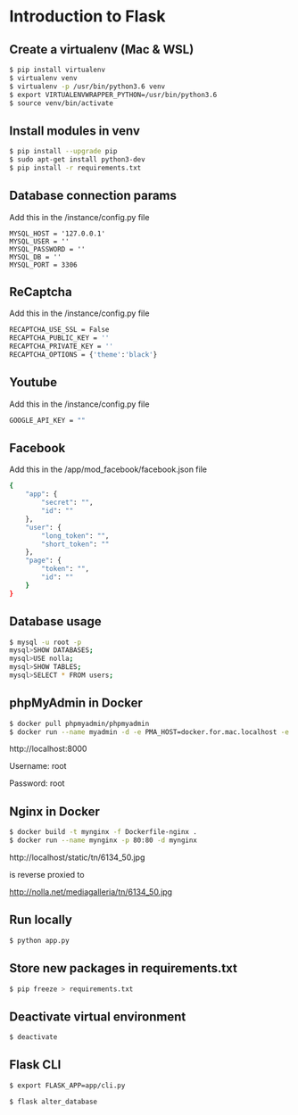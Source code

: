 # Introduction to Flask

## Create a virtualenv (Mac & WSL)
```bash
$ pip install virtualenv
$ virtualenv venv
$ virtualenv -p /usr/bin/python3.6 venv
$ export VIRTUALENVWRAPPER_PYTHON=/usr/bin/python3.6
$ source venv/bin/activate
```

## Install modules in venv
```bash
$ pip install --upgrade pip
$ sudo apt-get install python3-dev
$ pip install -r requirements.txt
```

## Database connection params

Add this in the /instance/config.py file
```text
MYSQL_HOST = '127.0.0.1'
MYSQL_USER = ''
MYSQL_PASSWORD = ''
MYSQL_DB = ''
MYSQL_PORT = 3306
```

## ReCaptcha

Add this in the /instance/config.py file
```bash
RECAPTCHA_USE_SSL = False
RECAPTCHA_PUBLIC_KEY = ''
RECAPTCHA_PRIVATE_KEY = ''
RECAPTCHA_OPTIONS = {'theme':'black'}
```

## Youtube
Add this in the /instance/config.py file
```bash
GOOGLE_API_KEY = ""
```

## Facebook
Add this in the /app/mod_facebook/facebook.json file
```bash
{
    "app": {
        "secret": "", 
        "id": ""
    }, 
    "user": {
        "long_token": "", 
        "short_token": ""
    }, 
    "page": {
        "token": "", 
        "id": ""
    }
}
```

## Database usage
```bash
$ mysql -u root -p
mysql>SHOW DATABASES;
mysql>USE nolla;
mysql>SHOW TABLES;
mysql>SELECT * FROM users;
```

## phpMyAdmin in Docker
```bash
$ docker pull phpmyadmin/phpmyadmin
$ docker run --name myadmin -d -e PMA_HOST=docker.for.mac.localhost -e PMA_PORT=3306 -p 8000:80 phpmyadmin/phpmyadmin
```

http://localhost:8000

Username: root

Password: root

## Nginx in Docker
```bash
$ docker build -t mynginx -f Dockerfile-nginx .
$ docker run --name mynginx -p 80:80 -d mynginx
```

http://localhost/static/tn/6134_50.jpg

is reverse proxied to

http://nolla.net/mediagalleria/tn/6134_50.jpg

## Run locally
```bash
$ python app.py
```

## Store new packages in requirements.txt
```bash
$ pip freeze > requirements.txt
```

## Deactivate virtual environment
```bash
$ deactivate
```


## Flask CLI
```bash
$ export FLASK_APP=app/cli.py
```
```bash
$ flask alter_database
```

